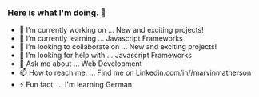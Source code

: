 ### Here is what I'm doing. 👋

- 🔭 I’m currently working on ... New and exciting projects!
- 🌱 I’m currently learning ... Javascript Frameworks
- 👯 I’m looking to collaborate on ... New and exciting projects!
- 🤔 I’m looking for help with ... Javascript Frameworks
- 💬 Ask me about ... Web Development 
- 📫 How to reach me: ... Find me on Linkedin.com/in//marvinmatherson
- ⚡ Fun fact: ...  I'm learning German

